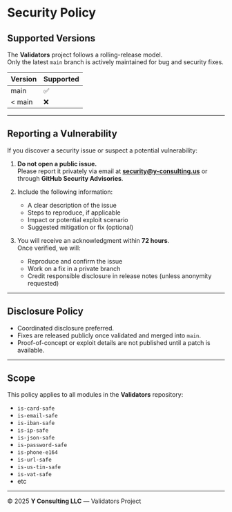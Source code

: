 # Security Policy

## Supported Versions

The **Validators** project follows a rolling-release model.  
Only the latest `main` branch is actively maintained for bug and security fixes.

| Version | Supported          |
| -------- | ------------------ |
| main     | ✅                 |
| < main   | ❌                 |

---

## Reporting a Vulnerability

If you discover a security issue or suspect a potential vulnerability:

1. **Do not open a public issue.**  
   Please report it privately via email at **security@y-consulting.us** or through **GitHub Security Advisories**.

2. Include the following information:
   - A clear description of the issue  
   - Steps to reproduce, if applicable  
   - Impact or potential exploit scenario  
   - Suggested mitigation or fix (optional)

3. You will receive an acknowledgment within **72 hours**.  
   Once verified, we will:
   - Reproduce and confirm the issue  
   - Work on a fix in a private branch  
   - Credit responsible disclosure in release notes (unless anonymity requested)

---

## Disclosure Policy

- Coordinated disclosure preferred.  
- Fixes are released publicly once validated and merged into `main`.  
- Proof-of-concept or exploit details are not published until a patch is available.

---

## Scope

This policy applies to all modules in the **Validators** repository:
- `is-card-safe`
- `is-email-safe`
- `is-iban-safe`
- `is-ip-safe`
- `is-json-safe`
- `is-password-safe`
- `is-phone-e164`
- `is-url-safe`
- `is-us-tin-safe`
- `is-vat-safe`
-  etc

---

© 2025 **Y Consulting LLC** — Validators Project  

